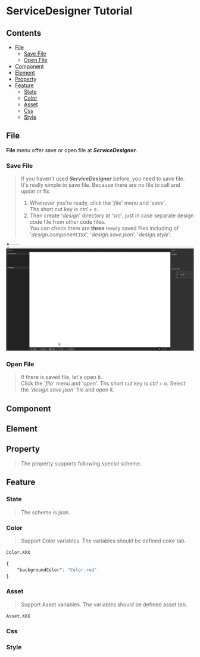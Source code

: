 <!-- TUTORIAL -->
# ServiceDesigner Tutorial
## Contents
* [File](#file)  
    * [Save File](#save-file)
    * [Open File](#open-file)
* [Component](#component)  
* [Element](#element)  
* [Property](#property)  
* [Feature](#feature)
    * [State](#state)
    * [Color](#color)
    * [Asset](#asset)
    * [Css](#css)
    * [Style](#style)

## File  
**File** menu offer save or open file at **_ServiceDesigner_**.  
<!-- > When use **ServiceDesigner** at your project, you have to save and open '_design.save.json_'. -->

### Save File
> If you haven't used **_ServiceDesigner_** before, you need to save file.  
> It's really simple to save file. Because there are no file to call and updat or fix.
> 1. Whenever you're ready, click the '_file_' menu and '_save_'.  
>    Ths short cut key is _ctrl_ + _s_.  
> 1. Then create '_design_' directory at '_src_', just in case separate design code file from other code files.  
> You can check there are **three** newly saved files including of '_design.component.tsx_', '_design.save.json_', '_design.style_'.

![ServiceDesigner](./src/asset/img/saveFile.gif)  

### Open File
> If there is saved file, let's open it.  
> Click the '_file_' menu and '_open_'.
> Ths short cut key is _ctrl_ + _o_.
> Select the '_design.save.json_' file and open it.


<!-- ![ServiceDesigner](./src/asset/img/saveFile.gif)   -->

## Component  
## Element  
## Property  
> The property supports following special scheme.
## Feature

### State  
> The scheme is json.  

### Color
> Support Color variables. The variables should be defined color tab.  
```
Color.XXX
```
```css
{  
    "backgroundColor": "Color.red"  
}
```

### Asset
> Support Asset variables. The variables should be defined asset tab.
```
Asset.XXX
```
### Css

### Style


<!-- - File : Open saved 'design.save.json' file to update your project at ServiceDesigner.
- State : The scheme is json.
- Style : The Style supports following special shceme.

  Color.XXX : Support Color variables. The variables should be defined color tab.
  Asset.XXX : Support Asset variables. The variables should be defined asset tab.
  ex ) { "backgroundColor": "Color.red" }

- Property : the property supports following special shceme.

  First checkbox is if the attribute is active.
  Second checkbox is if the attribute is binded with state variable.
  Asset.XXX : Asset tab scheme. -->